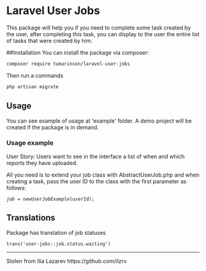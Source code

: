 # Laravel User Jobs

This package will help you if you need to complete some task created by the user, 
after completing this task, 
you can display to the user the entire list of tasks that were created by him.


##Installation
You can install the package via composer:
```bash
composer require tumarinson/laravel-user-jobs
```

Then run a commands
```bash
php artisan migrate
```

## Usage
You can see example of usage at 'example' folder.
A demo project will be created if the package is in demand.

### Usage example

User Story: Users want to see in the interface a list of when and which reports they have uploaded.

All you need is to extend your job class with AbstractUserJob.php and when creating a task, pass the user ID to the class with the first parameter as follows:

<code>$job = new UserJobExample($userId);</code>

## Translations
Package has translation of job statuses

<code>trans('user-jobs::job.status.waiting')</code>


<hr>
Stolen from Ilia Lazarev https://github.com/ilzrv
